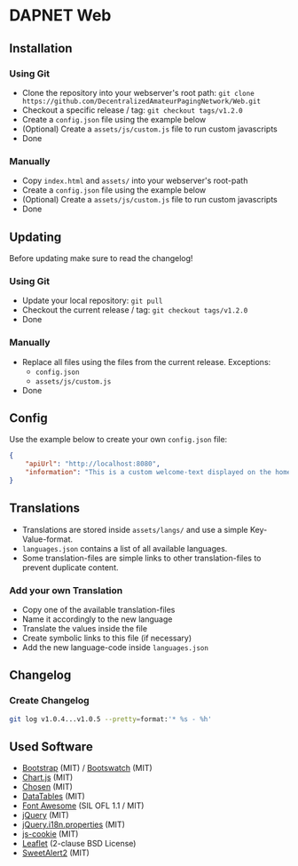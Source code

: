 # DAPNET Web

## Installation

### Using Git
* Clone the repository into your webserver's root path: `git clone https://github.com/DecentralizedAmateurPagingNetwork/Web.git`
* Checkout a specific release / tag: `git checkout tags/v1.2.0`
* Create a `config.json` file using the example below
* (Optional) Create a `assets/js/custom.js` file to run custom javascripts
* Done

### Manually
* Copy `index.html` and `assets/` into your webserver's root-path
* Create a `config.json` file using the example below
* (Optional) Create a `assets/js/custom.js` file to run custom javascripts
* Done

## Updating
Before updating make sure to read the changelog!

### Using Git
* Update your local repository: `git pull`
* Checkout the current release / tag: `git checkout tags/v1.2.0`
* Done

### Manually
* Replace all files using the files from the current release. Exceptions:
	* `config.json`
	* `assets/js/custom.js`
* Done

## Config
Use the example below to create your own `config.json` file:
```json
{
	"apiUrl": "http://localhost:8080",
	"information": "This is a custom welcome-text displayed on the homepage.<br/>You may use HTML-syntax."
}
```

## Translations
* Translations are stored inside `assets/langs/` and use a simple Key-Value-format.  
* `languages.json` contains a list of all available languages.
* Some translation-files are simple links to other translation-files to prevent duplicate content.

### Add your own Translation
* Copy one of the available translation-files
* Name it accordingly to the new language
* Translate the values inside the file
* Create symbolic links to this file (if necessary)
* Add the new language-code inside `languages.json`

## Changelog

### Create Changelog
```bash
git log v1.0.4...v1.0.5 --pretty=format:'* %s - %h'
```

## Used Software
* [Bootstrap](https://getbootstrap.com) (MIT) / [Bootswatch](https://bootswatch.com) (MIT)
* [Chart.js](https://github.com/chartjs/Chart.js) (MIT)
* [Chosen](https://github.com/harvesthq/chosen) (MIT)
* [DataTables](https://github.com/DataTables/DataTables) (MIT)
* [Font Awesome](https://fortawesome.github.io/Font-Awesome) (SIL OFL 1.1 / MIT)
* [jQuery](https://jquery.com) (MIT)
* [jQuery.i18n.properties](https://github.com/jquery-i18n-properties/jquery-i18n-properties) (MIT)
* [js-cookie](https://github.com/js-cookie/js-cookie) (MIT)
* [Leaflet](http://leafletjs.com) (2-clause BSD License)
* [SweetAlert2](https://github.com/limonte/sweetalert2) (MIT)
